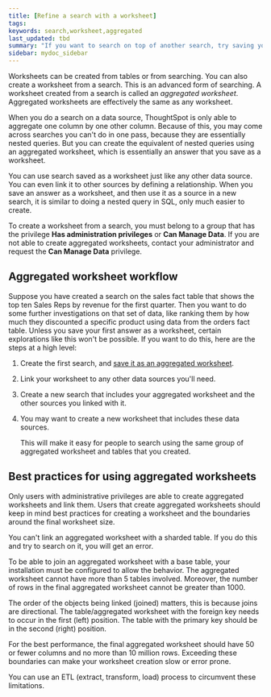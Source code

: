 ```yaml
---
title: [Refine a search with a worksheet]
tags:
keywords: search,worksheet,aggregated
last_updated: tbd
summary: "If you want to search on top of another search, try saving your search as a worksheet. Then, you can use the saved worksheet as a data source for a new search."
sidebar: mydoc_sidebar
---
```

Worksheets can be created from tables or from searching. You can also create a
worksheet from a search. This is an advanced form of searching. A worksheet
created from a search is called an _aggregated worksheet_. Aggregated worksheets
are effectively the same as any worksheet.

When you do a search on a data source, ThoughtSpot is only able to aggregate one
column by one other column. Because of this, you may come across searches you
can't do in one pass, because they are essentially nested queries. But you can
create the equivalent of nested queries using an aggregated worksheet, which is
essentially an answer that you save as a worksheet.

You can use search saved as a worksheet just like any other data source. You
can even link it to other sources by defining a relationship. When you save an
answer as a worksheet, and then use it as a source in a new search, it is
similar to doing a nested query in SQL, only much easier to create.

To create a worksheet from a search, you must belong to a group that has the
privilege **Has administration privileges** or **Can Manage Data**. If you are
not able to create aggregated worksheets, contact your administrator and request
the **Can Manage Data** privilege.

## Aggregated worksheet workflow

Suppose you have created a search on the sales fact table that shows the top ten
Sales Reps by revenue for the first quarter. Then you want to do some further
investigations on that set of data, like ranking them by how much they
discounted a specific product using data from the orders fact table. Unless you
save your first answer as a worksheet, certain explorations like this won't be
possible. If you want to do this, here are the steps at a high level:

1. Create the first search, and [save it as an aggregated worksheet](create_aggregated_worksheet.html#).
2. Link your worksheet to any other data sources you'll need.
3. Create a new search that includes your aggregated worksheet and the other sources you linked with it.
4. You may want to create a new worksheet that includes these data sources.

    This will make it easy for people to search using the same group of
    aggregated worksheet and tables that you created.

## Best practices for using aggregated worksheets

Only users with administrative privileges are able to create aggregated
worksheets and link them. Users that create aggregated worksheets should keep in
mind best practices for creating a worksheet and the boundaries around the final
worksheet size.

You can't link an aggregated worksheet with a sharded table. If you do this and
try to search on it, you will get an error.

To be able to join an aggregated worksheet with a base table, your installation
must be configured to allow the behavior. The aggregated worksheet cannot have
more than 5 tables involved. Moreover, the number of rows in the final
aggregated worksheet cannot be greater than 1000.

The order of the objects being linked (joined) matters, this is because joins are
directional. The table/aggregated worksheet with the foreign key needs to occur
in the first (left) position. The table with the primary key should be in the
second (right) position.

For the best performance, the final aggregated worksheet should have 50 or fewer
columns and no more than 10 million rows. Exceeding these boundaries can make
your worksheet creation slow or error prone.

You can use an ETL (extract, transform, load) process to circumvent these
limitations.

